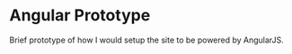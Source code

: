 Angular Prototype
=======================

Brief prototype of how I would setup the site to be powered by AngularJS.